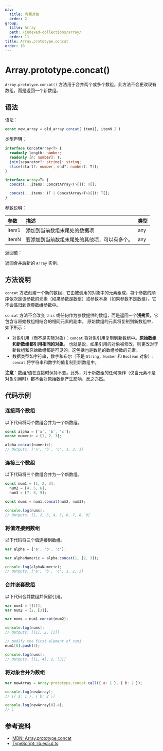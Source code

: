 ```yaml
---
nav:
  title: 内置对象
  order: 2
group:
  title: Array
  path: /indexed-collections/array/
  order: 11
title: Array.prototype.concat
order: 10
---
```


# Array.prototype.concat()

`Array.prototype.concat()` 方法用于合并两个或多个数组。此方法不会更改现有数组，而是返回一个新数组。

## 语法

语法：

```js
const new_array = old_array.concat( item1[, itemN ] )
```

类型声明：

```ts
interface ConcatArray<T> {
  readonly length: number;
  readonly [n: number]: T;
  join(separator?: string): string;
  slice(start?: number, end?: number): T[];
}

interface Array<T> {
  concat(...items: ConcatArray<T>[]): T[];

  concat(...items: (T | ConcatArray<T>)[]): T[];
}
```

参数说明：

| 参数  | 描述                                         | 类型 |
| :---- | :------------------------------------------- | :--- |
| item1 | 添加到当前数组末尾处的数据项                 | any  |
| itemN | 要添加到当前数组末尾处的其他项，可以有多个。 | any  |

返回值：

返回合并后新的 `Array` 实例。

## 方法说明

`concat` 方法创建一个新的数组，它由被调用的对象中的元素组成，每个参数的顺序依次是该参数的元素（如果参数是数组）或参数本身（如果参数不是数组）。它不会递归到嵌套数组参数中。

`concat` 方法不会改变 `this` 或任何作为参数提供的数组，而是返回一个**浅拷贝**，它包含与原始数组相结合的相同元素的副本。 原始数组的元素将复制到新数组中，如下所示：

- 对象引用（而不是实际对象）：`concat` 将对象引用复制到新数组中。**原始数组和新数组都引用相同的对象**。 也就是说，如果引用的对象被修改，则更改对于新数组和原始数组都是可见的。这包括也是数组的数组参数的元素。
- 数据类型如字符串，数字和布尔（不是 `String`，`Number` 和 `Boolean` 对象）：`concat` 将字符串和数字的值复制到新数组中。

**注意**：数组/值在连接时保持不变。此外，对于新数组的任何操作（仅当元素不是对象引用时）都不会对原始数组产生影响，反之亦然。

## 代码示例

### 连接两个数组

以下代码将两个数组合并为一个新数组。

```js
const alpha = ['a', 'b', 'c'];
const numeric = [1, 2, 3];

alpha.concat(numeric);
// Outputs: ['a', 'b', 'c', 1, 2, 3]
```

### 连接三个数组

以下代码将三个数组合并为一个新数组。

```js
const num1 = [1, 2, 3],
  num2 = [4, 5, 6],
  num3 = [7, 8, 9];

const nums = num1.concat(num2, num3);

console.log(nums);
// Outputs: [1, 2, 3, 4, 5, 6, 7, 8, 9]
```

### 将值连接到数组

以下代码将三个值连接到数组。

```js
var alpha = ['a', 'b', 'c'];

var alphaNumeric = alpha.concat(1, [2, 3]);

console.log(alphaNumeric);
// Outputs: ['a', 'b', 'c', 1, 2, 3]
```

### 合并嵌套数组

以下代码合并数组并保留引用。

```js
var num1 = [[1]];
var num2 = [2, [3]];

var nums = num1.concat(num2);

console.log(nums);
// Outputs: [[1], 2, [3]]

// modify the first element of num1
num1[0].push(4);

console.log(nums);
// Outputs: [[1, 4], 2, [3]]
```

### 将对象合并为数组

```js
var newArray = Array.prototype.concat.call({ a: 1 }, { b: 2 });

console.log(newArray);
// [{ a: 1 }, { b: 2 }]

console.log(newArray[0].a);
// 1
```

## 参考资料

- [MDN: Array.prototype.concat](https://developer.mozilla.org/zh-CN/docs/Web/JavaScript/Reference/Global_Objects/Array/concat)
- [TypeScript: lib.es5.d.ts](https://github.com/microsoft/TypeScript/blob/main/lib/lib.es5.d.ts)
